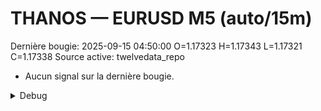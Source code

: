 # THANOS — EURUSD M5 (auto/15m)
Dernière bougie: 2025-09-15 04:50:00  O=1.17323  H=1.17343  L=1.17321  C=1.17338
Source active: twelvedata_repo

- Aucun signal sur la dernière bougie.

<details><summary>Debug</summary>

- TD_API_KEY manquant.

</details>
